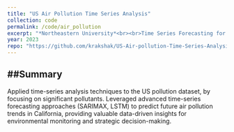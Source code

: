 ```yaml
---
title: "US Air Pollution Time Series Analysis"
collection: code
permalink: /code/air_pollution
excerpt: "*Northeastern University*<br><br>Time Series Forecasting for US Air Pollution Data.<br><b>Skills</b>: Time Series techniques - Naive methods, Average methods, SARIMAX, LSTM, Python data manipulation."
year: 2023
repo: "https://github.com/krakshak/US-Air-pollution-Time-Series-Analysis"
---
```


##Summary
---

Applied time-series analysis techniques to the US pollution dataset, by focusing on significant pollutants. Leveraged advanced time-series forecasting approaches (SARIMAX, LSTM) to predict future air pollution trends in California, providing valuable data-driven insights for environmental monitoring and strategic decision-making.